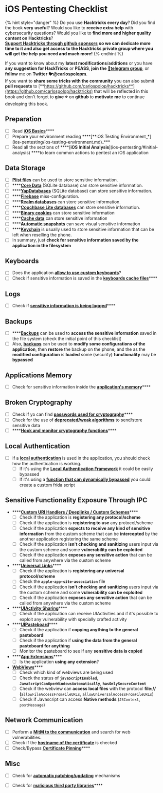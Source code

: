 # iOS Pentesting Checklist

{% hint style="danger" %}
Do you use **Hacktricks every day**? Did you find the book **very** **useful**? Would you like to **receive extra help** with cybersecurity questions? Would you like to **find more and higher quality content on Hacktricks**?  
[**Support Hacktricks through github sponsors**](https://github.com/sponsors/carlospolop) **so we can dedicate more time to it and also get access to the Hacktricks private group where you will get the help you need and much more!**
{% endhint %}

If you want to know about my **latest modifications**/**additions** or you have **any suggestion for HackTricks** or **PEASS**, **join the** [**💬**](https://emojipedia.org/speech-balloon/)[**telegram group**](https://t.me/peass), or **follow** me on **Twitter** [**🐦**](https://github.com/carlospolop/hacktricks/tree/7af18b62b3bdc423e11444677a6a73d4043511e9/[https:/emojipedia.org/bird/README.md)[**@carlospolopm**](https://twitter.com/carlospolopm)**.**  
If you want to **share some tricks with the community** you can also submit **pull requests** to [**https://github.com/carlospolop/hacktricks**](https://github.com/carlospolop/hacktricks) that will be reflected in this book and don't forget to **give ⭐** on **github** to **motivate** **me** to continue developing this book.

## Preparation

* [ ] Read [**iOS Basics**](ios-pentesting/ios-basics.md)\*\*\*\*
* [ ] Prepare your environment reading **\*\*\[**iOS Testing Environment_\*\]\(ios-pentesting/ios-testing-environment.md\)\_\*\*\*
* [ ] Read all the sections of **\*\*\[**iOS Initial Analysis**\]\(ios-pentesting/\#initial-analysis\) \*\***to learn common actions to pentest an iOS application

## Data Storage

* [ ] [**Plist files**](ios-pentesting/#plist) can be used to store sensitive information.
* [ ] \*\*\*\*[**Core Data**](ios-pentesting/#core-data) \(SQLite database\) can store sensitive information.
* [ ] \*\*\*\*[**YapDatabases**](ios-pentesting/#yapdatabase) \(SQLite database\) can store sensitive information.
* [ ] \*\*\*\*[**Firebase**](ios-pentesting/#firebase-real-time-databases) miss-configuration.
* [ ] \*\*\*\*[**Realm databases**](ios-pentesting/#realm-databases) can store sensitive information.
* [ ] \*\*\*\*[**Couchbase Lite databases**](ios-pentesting/#couchbase-lite-databases) can store sensitive information.
* [ ] \*\*\*\*[**Binary cookies**](ios-pentesting/#cookies) can store sensitive information
* [ ] \*\*\*\*[**Cache data**](ios-pentesting/#cache) can store sensitive information
* [ ] \*\*\*\*[**Automatic snapshots**](ios-pentesting/#snapshots) can save visual sensitive information
* [ ] \*\*\*\*[**Keychain**](ios-pentesting/#keychain) is usually used to store sensitive information that can be left when reselling the phone.
* [ ] In summary, just **check for sensitive information saved by the application in the filesystem**

## Keyboards

* [ ] Does the application [**allow to use custom keyboards**](ios-pentesting/#custom-keyboards-keyboard-cache)?
* [ ] Check if sensitive information is saved in the [**keyboards cache files**](ios-pentesting/#custom-keyboards-keyboard-cache)\*\*\*\*

## **Logs**

* [ ] Check if [**sensitive information is being logged**](ios-pentesting/#logs)\*\*\*\*

## Backups

* [ ] \*\*\*\*[**Backups**](ios-pentesting/#backups) can be used to **access the sensitive information** saved in the file system \(check the initial point of this checklist\)
* [ ] Also, [**backups**](ios-pentesting/#backups) can be used to **modify some configurations of the application**, then **restore** the backup on the phone, and the as the **modified configuration** is **loaded** some \(security\) **functionality** may be **bypassed**

## **Applications Memory**

* [ ] Check for sensitive information inside the [**application's memory**](ios-pentesting/#testing-memory-for-sensitive-data)\*\*\*\*

## **Broken Cryptography**

* [ ] Check if yo can find [**passwords used for cryptography**](ios-pentesting/#broken-cryptography)\*\*\*\*
* [ ] Check for the use of [**deprecated/weak algorithms**](ios-pentesting/#broken-cryptography) to send/store sensitive data
* [ ] \*\*\*\*[**Hook and monitor cryptography functions**](ios-pentesting/#broken-cryptography)\*\*\*\*

## **Local Authentication**

* [ ] If a [**local authentication**](ios-pentesting/#local-authentication) is used in the application, you should check how the authentication is working.
  * [ ] If it's using the [**Local Authentication Framework**](ios-pentesting/#local-authentication-framework) it could be easily bypassed
  * [ ] If it's using a [**function that can dynamically bypassed**](ios-pentesting/#local-authentication-using-keychain) you could create a custom frida script

## Sensitive Functionality Exposure Through IPC

* \*\*\*\*[**Custom URI Handlers / Deeplinks / Custom Schemes**](ios-pentesting/#custom-uri-handlers-deeplinks-custom-schemes)\*\*\*\*
  * [ ] Check if the application is **registering any protocol/scheme**
  * [ ] Check if the application is **registering to use** any protocol/scheme
  * [ ] Check if the application **expects to receive any kind of sensitive information** from the custom scheme that can be **intercepted** by the another application registering the same scheme
  * [ ] Check if the application **isn't checking and sanitizing** users input via the custom scheme and some **vulnerability can be exploited**
  * [ ] Check if the application **exposes any sensitive action** that can be called from anywhere via the custom scheme
* \*\*\*\*[**Universal Links**](ios-pentesting/#universal-links)\*\*\*\*
  * [ ] Check if the application is **registering any universal protocol/scheme**
  * [ ] Check the **`apple-app-site-association`** file
  * [ ] Check if the application **isn't checking and sanitizing** users input via the custom scheme and some **vulnerability can be exploited**
  * [ ] Check if the application **exposes any sensitive action** that can be called from anywhere via the custom scheme
* \*\*\*\*[**UIActivity Sharing**](ios-pentesting/ios-uiactivity-sharing.md)\*\*\*\*
  * [ ] Check if the application can receive UIActivities and if it's possible to exploit any vulnerability with specially crafted activity
* \*\*\*\*[**UIPasteboard**](ios-pentesting/ios-uipasteboard.md)\*\*\*\*
  * [ ] Check if the application if **copying anything to the general pasteboard**
  * [ ] Check if the application if **using the data from the general pasteboard for anything**
  * [ ] Monitor the pasteboard to see if any **sensitive data is copied**
* \*\*\*\*[**App Extensions**](ios-pentesting/ios-app-extensions.md)\*\*\*\*
  * [ ] Is the application **using any extension**?
* [**WebViews**](ios-pentesting/ios-webviews.md)\*\*\*\*
  * [ ] Check which kind of webviews are being used
  * [ ] Check the status of **`javaScriptEnabled`**, **`JavaScriptCanOpenWindowsAutomatically`**, **`hasOnlySecureContent`**
  * [ ] Check if the webview can **access local files** with the protocol **file://** **\(**`allowFileAccessFromFileURLs`, `allowUniversalAccessFromFileURLs`\)
  * [ ] Check if Javascript can access **Native** **methods** \(`JSContext`, `postMessage`\)

## Network Communication

* [ ] Perform a [**MitM to the communication**](ios-pentesting/#network-communication) and search for web vulnerabilities.
* [ ] Check if the [**hostname of the certificate**](ios-pentesting/#hostname-check) is checked
* [ ] Check/Bypass [**Certificate Pinning**](ios-pentesting/#certificate-pinning)\*\*\*\*

## **Misc**

* [ ] Check for [**automatic patching/updating**](ios-pentesting/#hot-patching-enforced-updateing) mechanisms
* [ ] Check for [**malicious third party libraries**](ios-pentesting/#third-parties)\*\*\*\*

